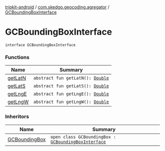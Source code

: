 [tripkit-android](../../index.md) / [com.skedgo.geocoding.agregator](../index.md) / [GCBoundingBoxInterface](./index.md)

# GCBoundingBoxInterface

`interface GCBoundingBoxInterface`

### Functions

| Name | Summary |
|---|---|
| [getLatN](get-lat-n.md) | `abstract fun getLatN(): `[`Double`](https://kotlinlang.org/api/latest/jvm/stdlib/kotlin/-double/index.html) |
| [getLatS](get-lat-s.md) | `abstract fun getLatS(): `[`Double`](https://kotlinlang.org/api/latest/jvm/stdlib/kotlin/-double/index.html) |
| [getLngE](get-lng-e.md) | `abstract fun getLngE(): `[`Double`](https://kotlinlang.org/api/latest/jvm/stdlib/kotlin/-double/index.html) |
| [getLngW](get-lng-w.md) | `abstract fun getLngW(): `[`Double`](https://kotlinlang.org/api/latest/jvm/stdlib/kotlin/-double/index.html) |

### Inheritors

| Name | Summary |
|---|---|
| [GCBoundingBox](../../com.skedgo.geocoding/-g-c-bounding-box/index.md) | `open class GCBoundingBox : `[`GCBoundingBoxInterface`](./index.md) |
